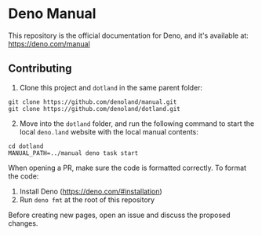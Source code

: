 # Deno Manual

This repository is the official documentation for Deno, and it's available at:
https://deno.com/manual

## Contributing

1. Clone this project and `dotland` in the same parent folder:

```
git clone https://github.com/denoland/manual.git
git clone https://github.com/denoland/dotland.git
```

2. Move into the `dotland` folder, and run the following command to start the
   local `deno.land` website with the local manual contents:

```
cd dotland
MANUAL_PATH=../manual deno task start
```

When opening a PR, make sure the code is formatted correctly. To format the
code:

1. Install Deno (https://deno.com/#installation)
2. Run `deno fmt` at the root of this repository

Before creating new pages, open an issue and discuss the proposed changes.
